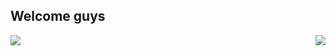 ## Welcome guys
<div>
  <img src="https://github-readme-stats.vercel.app/api?username=Bluh7&show_icons=true&theme=great-gatsby&include_all_commits=true&count_private=true"/>
  <img align="right" src="https://github-readme-stats.vercel.app/api/top-langs/?username=Bluh7&layout=compact&langs_count=16&theme=great-gatsby"/>
</div>
